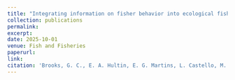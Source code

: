 ```yaml
---
title: "Integrating information on fisher behavior into ecological fisheries models"
collection: publications
permalink: 
excerpt:
date: 2025-10-01
venue: Fish and Fisheries
paperurl:
link:
citation: 'Brooks, G. C., E. A. Hultin, E. G. Martins, L. Castello, M. G. Sorice, and H. K. Kindsvater. Integrating information on fisher behavior into ecological fisheries models. <i>in review</i>'
---
```

